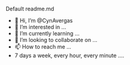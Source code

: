 Default readme.md

- 👋 Hi, I’m @CynAvergas
- 👀 I’m interested in ...
- 🌱 I’m currently learning ...
- 💞️ I’m looking to collaborate on ...
- 📫 How to reach me ...
- 7 days a week, every hour, every minute ....

<!---
CynAvergas/CynAvergas is a ✨ special ✨ repository because its `README.md` (this file) appears on your GitHub profile.
You can click the Preview link to take a look at your changes.
--->
